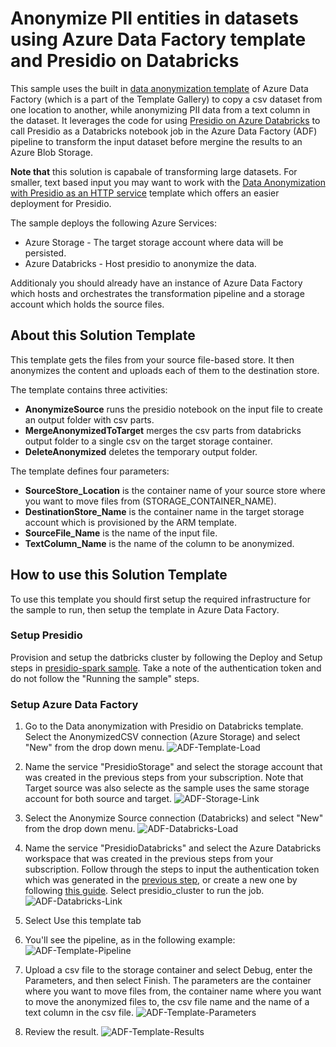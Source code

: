 # Anonymize PII entities in datasets using Azure Data Factory template and Presidio on Databricks

This sample uses the built in [data anonymization template](https://github.com/Azure/Azure-DataFactory/tree/main/templates/Data%20Anonymization%20with%20Presidio%20on%20Databricks) of Azure Data Factory (which is a part of the Template Gallery) to copy a csv dataset from one location to another, while anonymizing PII data from a text column in the dataset. It leverages the code for using [Presidio on Azure Databricks](../spark/index.md) to call Presidio as a Databricks notebook job in the Azure Data Factory (ADF) pipeline to transform the input dataset before mergine the results to an Azure Blob Storage.

**Note that** this solution is capabale of transforming large datasets. For smaller, text based input you may want to work with the [Data Anonymization with Presidio as an HTTP service](./presidio-data-factory-template-gallery-http.md) template which offers an easier deployment for Presidio.

The sample deploys the following Azure Services:

* Azure Storage - The target storage account where data will be persisted.
* Azure Databricks - Host presidio to anonymize the data.

Additionaly you should already have an instance of Azure Data Factory which hosts and orchestrates the transformation pipeline and a storage account which holds the source files.

## About this Solution Template

This template gets the files from your source file-based store. It then anonymizes the content and uploads each of them to the destination store.

The template contains three activities:

* **AnonymizeSource** runs the presidio notebook on the input file to create an output folder with csv parts.
* **MergeAnonymizedToTarget** merges the csv parts from databricks output folder to a single csv on the target storage container.
* **DeleteAnonymized** deletes the temporary output folder.

The template defines four parameters:

* **SourceStore_Location** is the container name of your source store where you want to move files from (STORAGE_CONTAINER_NAME).
* **DestinationStore_Name** is the container name in the target storage account which is provisioned by the ARM template.
* **SourceFile_Name** is the name of the input file.
* **TextColumn_Name** is the name of the column to be anonymized.

## How to use this Solution Template

To use this template you should first setup the required infrastructure for the sample to run, then setup the template in Azure Data Factory.

### Setup Presidio

Provision and setup the datbricks cluster by following the Deploy and Setup steps in [presidio-spark sample](../spark/index.md#Pre-requisites).
Take a note of the authentication token and do not follow the "Running the sample" steps.

### Setup Azure Data Factory

1. Go to the Data anonymization with Presidio on Databricks template. Select the AnonymizedCSV connection (Azure Storage) and select "New" from the drop down menu.
![ADF-Template-Load](images/data-anonymization-databricks-01.png)

2. Name the service "PresidioStorage" and select the storage account that was created in the previous steps from your subscription. Note that Target source was also selecte as the sample uses the same storage account for both source and target.
![ADF-Storage-Link](images/data-anonymization-databricks-02.png)

3. Select the Anonymize Source connection (Databricks) and select "New" from the drop down menu.
![ADF-Databricks-Load](images/data-anonymization-databricks-03.png)

4. Name the service "PresidioDatabricks" and select the Azure Databricks workspace that was created in the previous steps from your subscription. Follow through the steps to input the authentication token which was generated in the [previous step](../spark/index.md#Setup-Databricks), or create a new one by following [this guide](https://docs.microsoft.com/en-us/azure/databricks/dev-tools/api/latest/authentication). Select presidio_cluster to run the job.
![ADF-Databricks-Link](images/data-anonymization-databricks-04.png)

5. Select Use this template tab

6. You'll see the pipeline, as in the following example:
![ADF-Template-Pipeline](images/data-anonymization-databricks-05.png)

7. Upload a csv file to the storage container and select Debug, enter the Parameters, and then select Finish. The parameters are the container where you want to move files from, the container name where you want to move the anonymized files to, the csv file name and the name of a text column in the csv file.
![ADF-Template-Parameters](images/data-anonymization-databricks-06.png)

8. Review the result.
![ADF-Template-Results](images/data-anonymization-databricks-07.png)
